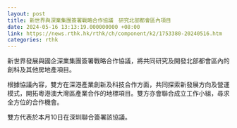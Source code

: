 ```yaml
---
layout: post
title: 新世界與深業集團簽署戰略合作協議　研究北部都會區內項目
date: 2024-05-16 13:13:19.000000000 +08:00
link: https://news.rthk.hk/rthk/ch/component/k2/1753380-20240516.htm
categories: rthk
---
```


新世界發展與國企深業集團簽署戰略合作協議，將共同研究及開發北部都會區內的創科及其他房地產項目。

根據協議內容，雙方在深港產業創新及科技合作方面，共同探索新發展方向及營運模式，開拓粵港澳大灣區產業合作的地標項目。雙方亦會聯合成立工作小組，尋求全方位的合作機會。

雙方代表於本月10日在深圳聯合簽署該協議。
